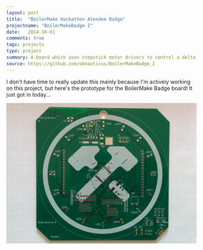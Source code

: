 ```yaml
---
layout: post
title:  "BoilerMake Hackathon Atendee Badge"
projectname: "BoilerMakeBadge I"
date:   2014-10-01
comments: true
tags: projects
type: project
summary: A board which uses stepstick motor drivers to control a delta robot.
source: https://github.com/obnauticus/BoilerMakeBadge_I
---
```


I don't have time to really update this mainly because I'm actively working on this project, but here's the prototype for the BoilerMake Badge board! It just got in today...

<img src="/assets/images/boilerbadgeprototype.jpeg">